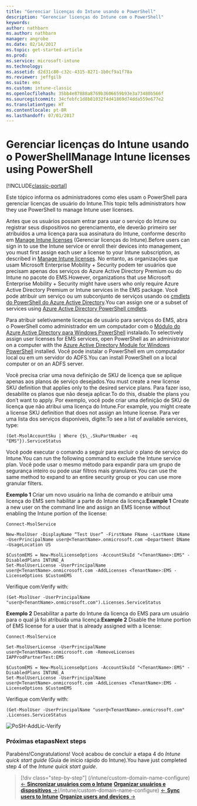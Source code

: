 ```yaml
---
title: "Gerenciar licenças do Intune usando o PowerShell"
description: "Gerenciar licenças do Intune com o PowerShell"
keywords: 
author: nathbarn
ms.author: nathbarn
manager: angrobe
ms.date: 02/14/2017
ms.topic: get-started-article
ms.prod: 
ms.service: microsoft-intune
ms.technology: 
ms.assetid: d2d31c80-c32c-4315-8271-1b0cf9a1f78a
ms.reviewer: jeffgilb
ms.suite: ems
ms.custom: intune-classic
ms.openlocfilehash: 35bb4e87888a8769b3606659b93e3a73480b566f
ms.sourcegitcommit: 34cfebfc1d8b81032f4d41869d74dda559e677e2
ms.translationtype: HT
ms.contentlocale: pt-BR
ms.lasthandoff: 07/01/2017
---
```

# <span data-ttu-id="97bcd-103">Gerenciar licenças do Intune usando o PowerShell</span><span class="sxs-lookup"><span data-stu-id="97bcd-103">Manage Intune licenses using PowerShell</span></span>
<a id="manage-intune-licenses-using-powershell" class="xliff"></a>

[!INCLUDE[classic-portal](../includes/classic-portal.md)]

<span data-ttu-id="97bcd-104">Este tópico informa os administradores como eles usam o PowerShell para gerenciar licenças de usuário do Intune.</span><span class="sxs-lookup"><span data-stu-id="97bcd-104">This topic tells administrators how they use PowerShell to manage Intune user licenses.</span></span>

<span data-ttu-id="97bcd-105">Antes que os usuários possam entrar para usar o serviço do Intune ou registrar seus dispositivos no gerenciamento, ele deverão primeiro ser atribuídos a uma licença para sua assinatura do Intune, conforme descrito em [Manage Intune licenses](/intune/licenses-assign) (Gerenciar licenças do Intune).</span><span class="sxs-lookup"><span data-stu-id="97bcd-105">Before users can sign in to use the Intune service or enroll their devices into management, you must first assign each user a license to your Intune subscription, as described in [Manage Intune licenses](/intune/licenses-assign).</span></span> <span data-ttu-id="97bcd-106">No entanto, as organizações que usam Microsoft Enterprise Mobility + Security podem ter usuários que precisam apenas dos serviços do Azure Active Directory Premium ou do Intune no pacote do EMS.</span><span class="sxs-lookup"><span data-stu-id="97bcd-106">However, organizations that use Microsoft Enterprise Mobility + Security might have users who only require Azure Active Directory Premium or Intune services in the EMS package.</span></span> <span data-ttu-id="97bcd-107">Você pode atribuir um serviço ou um subconjunto de serviços usando os [cmdlets do PowerShell do Azure Active Directory](https://msdn.microsoft.com/library/jj151815.aspx).</span><span class="sxs-lookup"><span data-stu-id="97bcd-107">You can assign one or a subset of services using [Azure Active Directory PowerShell cmdlets](https://msdn.microsoft.com/library/jj151815.aspx).</span></span>

<span data-ttu-id="97bcd-108">Para atribuir seletivamente licenças de usuário para serviços do EMS, abra o PowerShell como administrador em um computador com o [Módulo do Azure Active Directory para Windows PowerShell](https://msdn.microsoft.com/library/jj151815.aspx#bkmk_installmodule) instalado.</span><span class="sxs-lookup"><span data-stu-id="97bcd-108">To selectively assign user licenses for EMS services, open PowerShell as an administrator on a computer with the [Azure Active Directory Module for Windows PowerShell](https://msdn.microsoft.com/library/jj151815.aspx#bkmk_installmodule) installed.</span></span> <span data-ttu-id="97bcd-109">Você pode instalar o PowerShell em um computador local ou em um servidor do ADFS.</span><span class="sxs-lookup"><span data-stu-id="97bcd-109">You can install PowerShell on a local computer or on an ADFS server.</span></span>

<span data-ttu-id="97bcd-110">Você precisa criar uma nova definição de SKU de licença que se aplique apenas aos planos de serviço desejados.</span><span class="sxs-lookup"><span data-stu-id="97bcd-110">You must create a new license SKU definition that applies only to the desired service plans.</span></span> <span data-ttu-id="97bcd-111">Para fazer isso, desabilite os planos que não deseja aplicar.</span><span class="sxs-lookup"><span data-stu-id="97bcd-111">To do this, disable the plans you don’t want to apply.</span></span> <span data-ttu-id="97bcd-112">Por exemplo, você pode criar uma definição de SKU de licença que não atribui uma licença do Intune.</span><span class="sxs-lookup"><span data-stu-id="97bcd-112">For example, you might create a license SKU definition that does not assign an Intune license.</span></span> <span data-ttu-id="97bcd-113">Para ver uma lista dos serviços disponíveis, digite:</span><span class="sxs-lookup"><span data-stu-id="97bcd-113">To see a list of available services, type:</span></span>

    (Get-MsolAccountSku | Where {$\_.SkuPartNumber -eq "EMS"}).ServiceStatus

<span data-ttu-id="97bcd-114">Você pode executar o comando a seguir para excluir o plano de serviço do Intune.</span><span class="sxs-lookup"><span data-stu-id="97bcd-114">You can run the following command to exclude the Intune service plan.</span></span> <span data-ttu-id="97bcd-115">Você pode usar o mesmo método para expandir para um grupo de segurança inteiro ou pode usar filtros mais granulares.</span><span class="sxs-lookup"><span data-stu-id="97bcd-115">You can use the same method to expand to an entire security group or you can use more granular filters.</span></span>

<span data-ttu-id="97bcd-116">**Exemplo 1** Criar um novo usuário na linha de comando e atribuir uma licença do EMS sem habilitar a parte do Intune da licença:</span><span class="sxs-lookup"><span data-stu-id="97bcd-116">**Example 1** Create a new user on the command line and assign an EMS license without enabling the Intune portion of the license:</span></span>

    Connect-MsolService

    New-MsolUser -DisplayName “Test User” -FirstName FName -LastName LName -UserPrincipalName user@<TenantName>.onmicrosoft.com –Department DName -UsageLocation US

    $CustomEMS = New-MsolLicenseOptions -AccountSkuId "<TenantName>:EMS" -DisabledPlans INTUNE_A
    Set-MsolUserLicense -UserPrincipalName user@<TenantName>.onmicrosoft.com -AddLicenses <TenantName>:EMS -LicenseOptions $CustomEMS


<span data-ttu-id="97bcd-117">Verifique com:</span><span class="sxs-lookup"><span data-stu-id="97bcd-117">Verify with:</span></span>

    (Get-MsolUser -UserPrincipalName "user@<TenantName>.onmicrosoft.com").Licenses.ServiceStatus

<span data-ttu-id="97bcd-118">**Exemplo 2** Desabilitar a parte do Intune da licença do EMS para um usuário para o qual já foi atribuída uma licença:</span><span class="sxs-lookup"><span data-stu-id="97bcd-118">**Example 2** Disable the Intune portion of EMS license for a user that is already assigned with a license:</span></span>

    Connect-MsolService

    Set-MsolUserLicense -UserPrincipalName user@<TenantName>.onmicrosoft.com -RemoveLicenses IAPProdPartnerTest:EMS

    $CustomEMS = New-MsolLicenseOptions -AccountSkuId "<TenantName>:EMS" -DisabledPlans INTUNE_A
    Set-MsolUserLicense -UserPrincipalName user@<TenantName>.onmicrosoft.com -AddLicenses <TenantName>:EMS -LicenseOptions $CustomEMS

<span data-ttu-id="97bcd-119">Verifique com:</span><span class="sxs-lookup"><span data-stu-id="97bcd-119">Verify with:</span></span>

    (Get-MsolUser -UserPrincipalName "user@<TenantName>.onmicrosoft.com" .Licenses.ServiceStatus

![PoSH-AddLic-Verify](./media/posh-addlic-verify.png)

### <span data-ttu-id="97bcd-121">Próximas etapas</span><span class="sxs-lookup"><span data-stu-id="97bcd-121">Next steps</span></span>
<a id="next-steps" class="xliff"></a>
<span data-ttu-id="97bcd-122">Parabéns!</span><span class="sxs-lookup"><span data-stu-id="97bcd-122">Congratulations!</span></span> <span data-ttu-id="97bcd-123">Você acabou de concluir a etapa 4 do *Intune quick start guide* (Guia de início rápido do Intune).</span><span class="sxs-lookup"><span data-stu-id="97bcd-123">You have just completed step 4 of the *Intune quick start guide*.</span></span>
>[!div class="step-by-step"]
<span data-ttu-id="97bcd-124">(/intune/custom-domain-name-configure) [&larr; **Sincronizar usuários com o Intune**](/intune/custom-domain-name-configure)     [**Organizar usuários e dispositivos** &rarr;](.\start-with-a-paid-subscription-to-microsoft-intune-step-5.md)</span><span class="sxs-lookup"><span data-stu-id="97bcd-124">(/intune/custom-domain-name-configure) [&larr; **Sync users to Intune**](/intune/custom-domain-name-configure)     [**Organize users and devices** &rarr;](.\start-with-a-paid-subscription-to-microsoft-intune-step-5.md)</span></span>  
